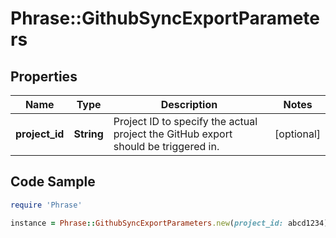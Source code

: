 # Phrase::GithubSyncExportParameters

## Properties

Name | Type | Description | Notes
------------ | ------------- | ------------- | -------------
**project_id** | **String** | Project ID to specify the actual project the GitHub export should be triggered in. | [optional] 

## Code Sample

```ruby
require 'Phrase'

instance = Phrase::GithubSyncExportParameters.new(project_id: abcd1234)
```


